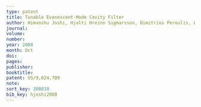 ```yaml
---
type: patent
title: Tunable Evanescent-Mode Cavity Filter
author: Himanshu Joshi, Hjalti Hreinn Sigmarsson, Dimitrios Peroulis, William J Chappell, Xiaoguang Liu
journal:
volume:
number:
year: 2008
month: Oct
doi:
pages:
publisher:
booktitle:
patent: US/9,024,709
note:
sort_key: 200810
bib_key: hjoshi2008
---
```

